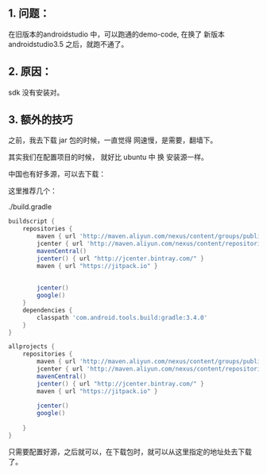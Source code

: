## 1. 问题：

在旧版本的androidstudio 中，可以跑通的demo-code, 在换了 新版本 androidstudio3.5 之后，就跑不通了。



## 2. 原因：

sdk 没有安装对。

## 3. 额外的技巧

之前，我去下载 jar 包的时候，一直觉得 网速慢，是需要，翻墙下。

其实我们在配置项目的时候，   就好比 ubuntu 中 换 安装源一样。

中国也有好多源，可以去下载：

这里推荐几个：

./build.gradle

```groovy
buildscript {
    repositories {
        maven { url 'http://maven.aliyun.com/nexus/content/groups/public/' }
        jcenter { url 'http://maven.aliyun.com/nexus/content/repositories/jcenter' }
        mavenCentral()
        jcenter() { url "http://jcenter.bintray.com/" }
        maven { url "https://jitpack.io" }
        
        
        jcenter()
        google()
    }
    dependencies {
        classpath 'com.android.tools.build:gradle:3.4.0'
    }
}
```

```groovy
allprojects {
    repositories {
        maven { url 'http://maven.aliyun.com/nexus/content/groups/public/' }
        jcenter { url 'http://maven.aliyun.com/nexus/content/repositories/jcenter' }
        mavenCentral()
        jcenter() { url "http://jcenter.bintray.com/" }
        maven { url "https://jitpack.io" }
        
        jcenter()
        google()
        
    }
}
```

只需要配置好源，之后就可以，在下载包时，就可以从这里指定的地址处去下载了。

